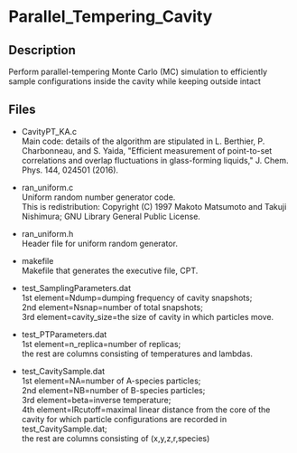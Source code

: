 # Parallel_Tempering_Cavity

Description
-----------
Perform parallel-tempering Monte Carlo (MC) simulation to efficiently sample configurations inside the cavity while keeping outside intact

Files
-----

- CavityPT_KA.c  
Main code: details of the algorithm are stipulated in L. Berthier, P. Charbonneau, and S. Yaida, "Efficient measurement of point-to-set correlations and overlap fluctuations in glass-forming liquids," J. Chem. Phys. 144, 024501 (2016).

- ran_uniform.c  
Uniform random number generator code.  
This is redistribution: Copyright (C) 1997 Makoto Matsumoto and Takuji Nishimura; GNU Library General Public License.

- ran_uniform.h  
Header file for uniform random generator.

- makefile  
Makefile that generates the executive file, CPT.

- test_SamplingParameters.dat  
1st element=Ndump=dumping frequency of cavity snapshots;  
2nd element=Nsnap=number of total snapshots;  
3rd element=cavity_size=the size of cavity in which particles move.

- test_PTParameters.dat  
1st element=n_replica=number of replicas;  
the rest are columns consisting of temperatures and lambdas.

- test_CavitySample.dat  
1st element=NA=number of A-species particles;  
2nd element=NB=number of B-species particles;  
3rd element=beta=inverse temperature;  
4th element=IRcutoff=maximal linear distance from the core of the cavity for which particle configurations are recorded in test_CavitySample.dat;  
the rest are columns consisting of (x,y,z,r,species)
